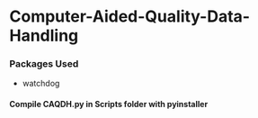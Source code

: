 # Computer-Aided-Quality-Data-Handling


### Packages Used
* watchdog

#### Compile CAQDH.py in Scripts folder with pyinstaller
